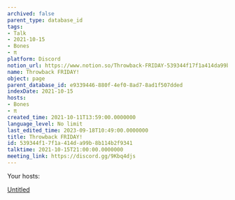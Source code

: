 ```yaml
---
archived: false
parent_type: database_id
tags:
- Talk
- 2021-10-15
- Bones
- π
platform: Discord
notion_url: https://www.notion.so/Throwback-FRIDAY-539344f17f1a414da99b8b114b2f9341
name: Throwback FRIDAY!
object: page
parent_database_id: e9339446-880f-4ef0-8ad7-8ad1f507dded
indexDate: 2021-10-15
hosts:
- Bones
- π
created_time: 2021-10-11T13:59:00.0000000
language_level: No limit
last_edited_time: 2023-09-18T10:49:00.0000000
title: Throwback FRIDAY!
id: 539344f1-7f1a-414d-a99b-8b114b2f9341
talktime: 2021-10-15T21:00:00.0000000
meeting_link: https://discord.gg/9Kbq4djs
---
```




Your hosts:

[Untitled](https://www.notion.so/482e61b02b9c4456b2b4fe86bb7544c6)   






